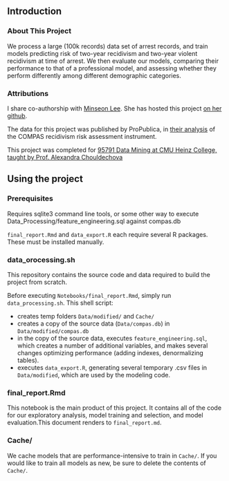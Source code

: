 ## Introduction
### About This Project
We process a large (100k records) data set of arrest records, and train models predicting risk of two-year recidivism and two-year violent recidivism at time of arrest. We then evaluate our models, comparing their performance to that of a professional model, and assessing whether they perform differently among different demographic categories. 

### Attributions
I share co-authorship with [Minseon Lee](mailto:minseonl@andrew.cmu.edu). She has hosted this project [on her github](github.com/mins-lee/recidivism-prediction). 

The data for this project was published by ProPublica, in [their analysis](github.com/propublica/compas-analysis) of the COMPAS recidivism risk assessment instrument. 

This project was completed for [95791 Data Mining at CMU Heinz College, taught by Prof. Alexandra Chouldechova](https://www.andrew.cmu.edu/user/achoulde/95791/index.html)

## Using the project

### Prerequisites

Requires sqlite3 command line tools, or some other way to execute Data_Processing/feature_engineering.sql against compas.db

`final_report.Rmd` and `data_export.R` each require several R packages. These must be installed manually.

### data_orocessing.sh

This repository contains the source code and data required to build the project from scratch.

Before executing `Notebooks/final_report.Rmd`, simply run `data_processing.sh`. This shell script:
   - creates temp folders `Data/modified/` and `Cache/`
   - creates a copy of the source data (`Data/compas.db`) in `Data/modified/compas.db`
   - in the copy of the source data, executes `feature_engineering.sql`, which creates a number of additional variables, and makes several changes optimizing performance (adding indexes, denormalizing tables).
   - executes `data_export.R`, generating several temporary .csv files in `Data/modified`, which are used by the modeling code.

### final_report.Rmd

This notebook is the main product of this project. It contains all of the code for our exploratory analysis, model training and selection, and model evaluation.This document renders to `final_report.md`.
### Cache/
We cache models that are performance-intensive to train in `Cache/`. If you would like to train all models as new, be sure to delete the contents of `Cache/`.
